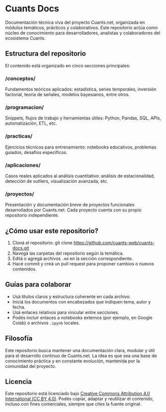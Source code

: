 # Cuants Docs

Documentación técnica viva del proyecto Cuants.net, organizada en módulos temáticos, prácticos y colaborativos. Este repositorio actúa como núcleo de conocimiento para desarrolladores, analistas y colaboradores del ecosistema Cuants.

## Estructura del repositorio

El contenido está organizado en cinco secciones principales:

### /conceptos/
Fundamentos teóricos aplicados: estadística, series temporales, inversión factorial, teoría de señales, modelos bayesianos, entre otros.

### /programacion/
Snippets, flujos de trabajo y herramientas útiles: Python, Pandas, SQL, APIs, automatización, ETL, etc.

### /practicas/
Ejercicios técnicos para entrenamiento: notebooks educativos, problemas guiados, desafíos específicos.

### /aplicaciones/
Casos reales aplicados al análisis cuantitativo: análisis de estacionalidad, detección de outliers, visualización avanzada, etc.

### /proyectos/
Presentación y documentación breve de proyectos funcionales desarrollados por Cuants.net. Cada proyecto cuenta con su propio repositorio independiente.

## ¿Cómo usar este repositorio?

1. Cloná el repositorio: git clone https://github.com/cuants-web/cuants-docs.git
2. Navegá las carpetas del repositorio según la temática.
3. Editá o agregá archivos `.md` en la sección correspondiente.
4. Hacé commit y creá un pull request para proponer cambios o nuevos contenidos.

## Guías para colaborar

- Usá títulos claros y estructura coherente en cada archivo.
- Iniciá los documentos con encabezados que indiquen tema, autor y fecha.
- Usá enlaces relativos para vincular entre secciones.
- Podés incluir enlaces a notebooks externos (por ejemplo, en Google Colab) o archivos `.ipynb` locales.

## Filosofía

Este repositorio busca mantener una documentación clara, modular y útil para el desarrollo continuo de Cuants.net. La idea es que sea una base de conocimiento práctica y en constante evolución, mantenida por la comunidad del proyecto.

## Licencia

Este repositorio está licenciado bajo [Creative Commons Attribution 4.0 International (CC BY 4.0)](https://creativecommons.org/licenses/by/4.0/).
Podés copiar, adaptar y reutilizar el contenido, incluso con fines comerciales, siempre que cites la fuente original.
